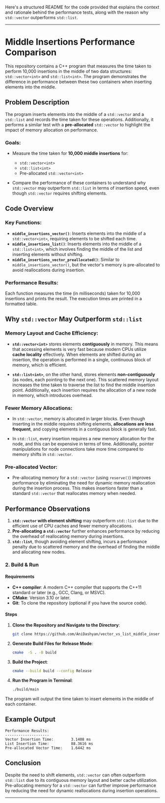 Here's a structured README for the code provided that explains the context and rationale behind the performance tests, along with the reason why `std::vector` outperforms `std::list`.

---

# Middle Insertions Performance Comparison

This repository contains a C++ program that measures the time taken to perform 10,000 insertions in the middle of two data structures: `std::vector<int>` and `std::list<int>`. The program demonstrates the difference in performance between these two containers when inserting elements into the middle.

## Problem Description

The program inserts elements into the middle of a `std::vector` and a `std::list` and records the time taken for these operations. Additionally, it performs a similar test with a **pre-allocated** `std::vector` to highlight the impact of memory allocation on performance.

### Goals:
- Measure the time taken for **10,000 middle insertions** for:
  - `std::vector<int>`
  - `std::list<int>`
  - Pre-allocated `std::vector<int>`
  
- Compare the performance of these containers to understand why `std::vector` may outperform `std::list` in terms of insertion speed, even though `std::vector` requires shifting elements.

## Code Overview

### Key Functions:
- **`middle_insertions_vector()`**: Inserts elements into the middle of a `std::vector<int>`, requiring elements to be shifted each time.
- **`middle_insertions_list()`**: Inserts elements into the middle of a `std::list<int>`, which involves finding the middle of the list and inserting elements without shifting.
- **`middle_insertions_vector_preallocated()`**: Similar to `middle_insertions_vector()`, but the vector's memory is pre-allocated to avoid reallocations during insertion.

### Performance Results:
Each function measures the time (in milliseconds) taken for 10,000 insertions and prints the result. The execution times are printed in a formatted table.

## Why `std::vector` May Outperform `std::list`

### Memory Layout and Cache Efficiency:
- **`std::vector<int>`** stores elements **contiguously** in memory. This means that accessing elements is very fast because modern CPUs utilize **cache locality** effectively. When elements are shifted during an insertion, the operation is performed in a single, continuous block of memory, which is efficient.
  
- **`std::list<int>`**, on the other hand, stores elements **non-contiguously** (as nodes, each pointing to the next one). This scattered memory layout increases the time taken to traverse the list to find the middle insertion point. Additionally, each insertion requires the allocation of a new node in memory, which introduces overhead.

### Fewer Memory Allocations:
- In `std::vector`, memory is allocated in larger blocks. Even though inserting in the middle requires shifting elements, **allocations are less frequent**, and copying elements in a contiguous block is generally fast.
  
- In `std::list`, every insertion requires a new memory allocation for the node, and this can be expensive in terms of time. Additionally, pointer manipulations for node connections take more time compared to memory shifts in `std::vector`.

### Pre-allocated Vector:
- Pre-allocating memory for a `std::vector` (using `reserve()`) improves performance by eliminating the need for dynamic memory reallocation during the insertion process. This makes insertions faster than a standard `std::vector` that reallocates memory when needed.

## Performance Observations
1. **`std::vector` with element shifting** may outperform `std::list` due to the efficient use of CPU caches and fewer memory allocations.
2. **Pre-allocating a `std::vector`** further enhances performance by reducing the overhead of reallocating memory during insertions.
3. **`std::list`**, though avoiding element shifting, incurs a performance penalty due to scattered memory and the overhead of finding the middle and allocating new nodes.

### 2. Build & Run

#### Requirements
- **C++ compiler**: A modern C++ compiler that supports the C++11 standard or later (e.g., GCC, Clang, or MSVC).
- **CMake**: Version 3.10 or later.
- **Git**: To clone the repository (optional if you have the source code).

#### Steps

1. **Clone the Repository and Navigate to the Directory**:

    ```bash
    git clone https://github.com/AniDashyan/vector_vs_list_middle_insertion.git && cd vector_vs_list_middle_insertion
    ```

2. **Generate Build Files for Release Mode**:

    ```bash
    cmake  -S . -B build
    ```

3. **Build the Project**:

    ```bash
    cmake --build build --config Release
    ```

4. **Run the Program in Terminal**:

    ```bash
    ./build/main
    ```



The program will output the time taken to insert elements in the middle of each container.

## Example Output

```
Performance Results:
--------------------
Vector Insertion Time:        3.1408 ms
List Insertion Time:          88.3616 ms
Pre-allocated Vector Time:    1.6442 ms
```

## Conclusion

Despite the need to shift elements, `std::vector` can often outperform `std::list` due to its contiguous memory layout and better cache utilization. Pre-allocating memory for a `std::vector` can further improve performance by reducing the need for dynamic reallocations during insertion operations.

---
